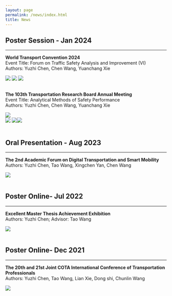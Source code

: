 ```yaml
---
layout: page
permalink: /news/index.html
title: News
---
```


## Poster Session - Jan 2024
---
**World Transport Convention 2024**<br>
Event Title: Forum on Traffic Safety Analysis and Improvement (VI) <br>
Authors: Yuzhi Chen, Chen Wang, Yuanchang Xie
<div>
<img src="/images/WTC2024-ppt.png">
<img src="/images/WTC2024-1.jpg">
<img src="/images/WTC2024-2.jpg">
</div>

<br>

**The 103th Transportation Research Board Annual Meeting**<br>
Event Title: Analytical Methods of Safety Performance<br>
Authors: Yuzhi Chen, Chen Wang, Yuanchang Xie
<div>
<img src="/images/WTC2024-ppt.png">
    <div>
    <img src="/images/WTC2024-1.jpg">
    <img src="/images/WTC2024-2.jpg"><img src="/images/TRB2024-poster.png">
    </div>
</div>

<br>

## Oral Presentation - Aug 2023
---
**The 2nd Academic Forum on Digital Transportation and Smart Mobility**<br>
Authors: Yuzhi Chen, Tao Wang, Xingchen Yan, Chen Wang
<div>
<img src="/images/DTSM-oral-presentation2023.png">
</div>

<br>

## Poster Online- Jul 2022
---
**Excellent Master Thesis Achievement Exhibition**<br>
Authors: Yuzhi Chen; Advisor: Tao Wang
<div>
<img src="/images/Excellent Master Theses.jpg">
</div>

<br>

## Poster Online- Dec 2021
---
**The 20th and 21st Joint COTA International Conference of Transportation Professionals**<br>
Authors: Yuzhi Chen, Tao Wang, Lian Xie, Dong shi, Chunlin Wang
<div>
<img src="/images/Paper 1676-CICTP墙报2021.png">
</div>

<br>
